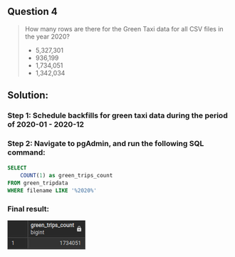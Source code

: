 ## Question 4

>How many rows are there for the Green Taxi data for all CSV files in the year 2020?
>- 5,327,301
>- 936,199
>- 1,734,051
>- 1,342,034

## Solution:

### Step 1: Schedule backfills for green taxi data during the period of 2020-01 - 2020-12

### Step 2: Navigate to pgAdmin, and run the following SQL command:

```sql
SELECT 
    COUNT(1) as green_trips_count
FROM green_tripdata
WHERE filename LIKE '%2020%'
```

### Final result:
![result](result.png)